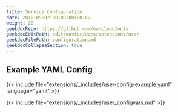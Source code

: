 ```yaml
---
title: Service Configuration
date: 2018-05-02T00:00:00+00:00
weight: 20
geekdocRepo: https://github.com/owncloud/ocis
geekdocEditPath: edit/master/docs/extensions/user
geekdocFilePath: configuration.md
geekdocCollapseSection: true
---
```


## Example YAML Config

{{< include file="extensions/_includes/user-config-example.yaml"  language="yaml" >}}

{{< include file="extensions/_includes/user_configvars.md" >}}
